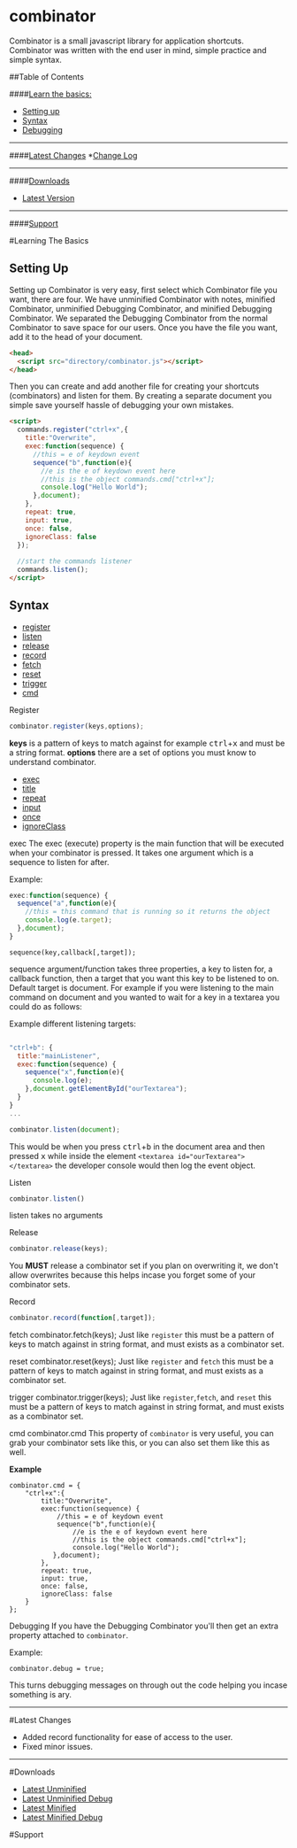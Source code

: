 # combinator
Combinator is a small javascript library for application shortcuts. Combinator was written with the end user in mind, simple practice and simple syntax.


##Table of Contents

####[Learn the basics:](#ltb)

* [Setting up](#settingup)
* [Syntax](#syntax)
* [Debugging](#debugging)
****


####[Latest Changes](#lc)
*[Change Log](#changelog)
****

####[Downloads](#downloads)
* [Latest Version](#latestver)
****

####[Support](#support)



#<a name="ltb">Learning The Basics</a>

## <a name="settingup"></a>Setting Up
  Setting up Combinator is very easy, first select which Combinator file you want, there are four. We have unminified Combinator with notes, minified Combinator, unminified Debugging Combinator, and minified Debugging Combinator. We separated the Debugging Combinator from the normal Combinator to save space for our users. 
  Once you have the file you want, add it to the head of your document. 
```html  
<head>
  <script src="directory/combinator.js"></script>
</head>
```

  Then you can create and add another file for creating your shortcuts (combinators) and listen for them. By creating a separate document you simple save yourself hassle of debugging your own mistakes.

```html
<script>
  commands.register("ctrl+x",{
    title:"Overwrite",
    exec:function(sequence) {
      //this = e of keydown event
      sequence("b",function(e){
        //e is the e of keydown event here
        //this is the object commands.cmd["ctrl+x"];
        console.log("Hello World");
      },document);
    },
    repeat: true,
    input: true,
    once: false,
    ignoreClass: false
  });
  
  //start the commands listener
  commands.listen();
</script>
```
  
## <a name="syntax"></a>Syntax

* [register](#register_syntax)
* [listen](#listen_syntax)
* [release](#release_syntax)
* [record](#record_syntax)
* [fetch](#fetch_syntax)
* [reset](#reset_syntax)
* [trigger](#trigger_syntax)
* [cmd](#cmd_syntax)


<a name="register_syntax">Register</a>
```js
combinator.register(keys,options);
```

**keys** is a pattern of keys to match against for example <kbd>ctrl</kbd>+<kbd>x</kbd> and must be a string format.
**options** there are a set of options you must know to understand combinator.

* [exec](#exec)
* [title](#title)
* [repeat](#repeat)
* [input](#input)
* [once](#once)
* [ignoreClass](#ignoreClass)


<a name="exec">exec</a>
The exec (execute) property is the main function that will be executed when your combinator is pressed. It takes one argument which is a sequence to listen for after.

Example:

```js
exec:function(sequence) {
  sequence("a",function(e){
    //this = this command that is running so it returns the object
    console.log(e.target);
  },document);
}
```

`sequence(key,callback[,target]);`

sequence argument/function takes three properties, a key to listen for, a callback function, then a target that you want this key to be listened to on. Default target is document. For example if you were listening to the main command on document and you wanted to wait for a key in a textarea you could do as follows:

Example different listening targets:

```js

"ctrl+b": {
  title:"mainListener",
  exec:function(sequence) {
    sequence("x",function(e){
      console.log(e);
    },document.getElementById("ourTextarea");
  }
}
...

combinator.listen(document);
```

This would be when you press <kbd>ctrl</kbd>+<kbd>b</kbd> in the document area and then pressed <kbd>x</kbd> while inside the element `<textarea id="ourTextarea"></textarea>` the developer console would then log the event object.

<a name="listen_syntax">Listen</a>
```js
combinator.listen()
```
listen takes no arguments


<a name="release_syntax">Release</a>
```js
combinator.release(keys);
```

You **MUST** release a combinator set if you plan on overwriting it, we don't allow overwrites because this helps incase you forget some of your combinator sets.

<a name="record_syntax">Record</a>
```js
combinator.record(function[,target]);
```
<a name="fetch_syntax">fetch</a>
    combinator.fetch(keys);
Just like `register` this must be a pattern of keys to match against in string format, and must exists as a combinator set.

<a name="reset_syntax">reset</a>
    combinator.reset(keys);
Just like `register` and `fetch` this must be a pattern of keys to match against in string format, and must exists as a combinator set.

<a name="trigger_syntax">trigger</a>
    combinator.trigger(keys);
Just like `register`,`fetch`, and `reset` this must be a pattern of keys to match against in string format, and must exists as a combinator set.


<a name="cmd_syntax">cmd</a>
    combinator.cmd
This property of `combinator` is very useful, you can grab your combinator sets like this, or you can also set them like this as well. 

**Example**

    combinator.cmd = {
        "ctrl+x":{
            title:"Overwrite",
            exec:function(sequence) {
                //this = e of keydown event
                sequence("b",function(e){
                    //e is the e of keydown event here
                    //this is the object commands.cmd["ctrl+x"];
                    console.log("Hello World");
               },document);
            },
            repeat: true,
            input: true,
            once: false,
            ignoreClass: false
        }
    };


<a name="debugging"></a>Debugging
If you have the Debugging Combinator you'll then get an extra property attached to `combinator`.

Example:

    combinator.debug = true;
    
This turns debugging messages on through out the code helping you incase something is ary. 
****

#<a name="lc">Latest Changes</a>

* Added record functionality for ease of access to the user.
* Fixed minor issues.

****

#<a name="downloads">Downloads</a>
* [Latest Unminified](#/blob/master/combinator.js)
* [Latest Unminified Debug](#/blob/master/combinator.js)
* [Latest Minified](#/blob/master/combinator.js)
* [Latest Minified Debug](#/blob/master/combinator.js)


#<a name="support">Support</a>
